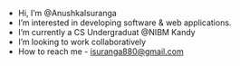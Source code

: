 - Hi, I’m @AnushkaIsuranga
- I’m interested in developing software & web applications.
- I’m currently a CS Undergraduat @NIBM Kandy
- I’m looking to work collaboratively
- How to reach me - isuranga880@gmail.com

<!---
AnushkaIsuranga/AnushkaIsuranga is a ✨ special ✨ repository because its `README.md` (this file) appears on your GitHub profile.
You can click the Preview link to take a look at your changes.
--->
